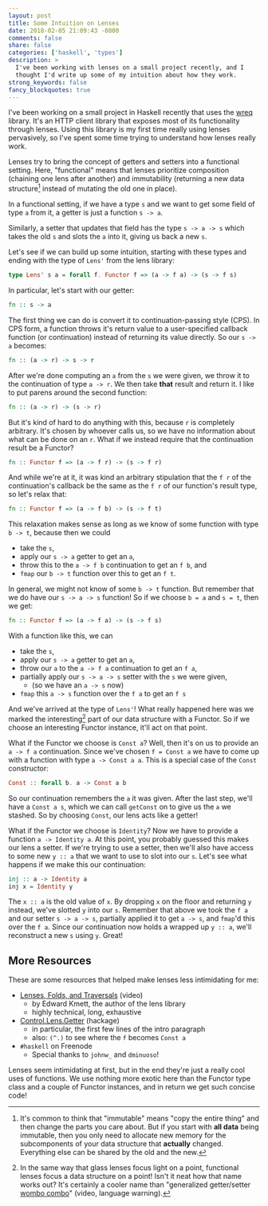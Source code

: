 ```yaml
---
layout: post
title: Some Intuition on Lenses
date: 2018-02-05 21:09:43 -0800
comments: false
share: false
categories: ['haskell', 'types']
description: >
  I've been working with lenses on a small project recently, and I
  thought I'd write up some of my intuition about how they work.
strong_keywords: false
fancy_blockquotes: true
---
```


I've been working on a small project in Haskell recently that uses the
[wreq] library. It's an HTTP client library that exposes most of its
functionality through lenses. Using this library is my first time really
using lenses pervasively, so I've spent some time trying to understand
how lenses really work.

[wreq]: https://hackage.haskell.org/package/wreq

<!-- more -->

Lenses try to bring the concept of getters and setters into a functional
setting. Here, "functional" means that lenses prioritize composition
(chaining one lens after another) and immutability (returning a new
data structure[^perf] instead of mutating the old one in place).

[^perf]: It's common to think that "immutable" means "copy the entire thing" and then change the parts you care about. But if you start with **all data** being immutable, then you only need to allocate new memory for the subcomponents of your data structure that **actually** changed. Everything else can be shared by the old and the new.

In a functional setting, if we have a type `s` and we want to get some
field of type `a` from it, a getter is just a function `s -> a`.

Similarly, a setter that updates that field has the type `s -> a -> s`
which takes the old `s` and slots the `a` into it, giving us back a new
`s`.

Let's see if we can build up some intuition, starting with these types
and ending with the type of `Lens'` from the lens library:

```haskell
type Lens' s a = forall f. Functor f => (a -> f a) -> (s -> f s)
```

In particular, let's start with our getter:

```haskell
fn :: s -> a
```

The first thing we can do is convert it to continuation-passing style
(CPS). In CPS form, a function throws it's return value to a
user-specified callback function (or continuation) instead of returning
its value directly. So our `s -> a` becomes:

```haskell
fn :: (a -> r) -> s -> r
```

After we're done computing an `a` from the `s` we were given, we throw
it to the continuation of type `a -> r`. We then take **that** result and
return it. I like to put parens around the second function:

```haskell
fn :: (a -> r) -> (s -> r)
```

But it's kind of hard to do anything with this, because `r` is
completely arbitrary. It's chosen by whoever calls us, so we have no
information about what can be done on an `r`. What if we instead require
that the continuation result be a Functor?

```haskell
fn :: Functor f => (a -> f r) -> (s -> f r)
```

And while we're at it, it was kind an arbitrary stipulation that the `f
r` of the continuation's callback be the same as the `f r` of our
function's result type, so let's relax that:

```haskell
fn :: Functor f => (a -> f b) -> (s -> f t)
```

This relaxation makes sense as long as we know of some function with
type `b -> t`, because then we could

- take the `s`,
- apply our `s -> a` getter to get an `a`,
- throw this to the `a -> f b` continuation to get an `f b`, and
- `fmap` our `b -> t` function over this to get an `f t`.

In general, we might not know of some `b -> t` function. But remember
that we do have our `s -> a -> s` function! So if we choose `b = a` and
`s = t`, then we get:

```haskell
fn :: Functor f => (a -> f a) -> (s -> f s)
```

With a function like this, we can

- take the `s`,
- apply our `s -> a` getter to get an `a`,
- throw our `a` to the `a -> f a` continuation to get an `f a`,
- partially apply our `s -> a -> s` setter with the `s` we were given,
  - (so we have an `a -> s` now)
- `fmap` this `a -> s` function over the `f a` to get an `f s`

And we've arrived at the type of `Lens'`! What really happened here was
we marked the interesting[^interesting] part of our data structure with
a Functor. So if we choose an interesting Functor instance, it'll act on
that point.

[^interesting]: In the same way that glass lenses focus light on a point, functional lenses focus a data structure on a point! Isn't it neat how that name works out? It's certainly a cooler name than "generalized getter/setter [wombo combo](https://www.youtube.com/watch?v=pD_imYhNoQ4)" (video, language warning).

What if the Functor we choose is `Const a`? Well, then it's on us to
provide an `a -> f a` continuation. Since we've chosen `f = Const a` we
have to come up with a function with type `a -> Const a a`. This is a
special case of the `Const` constructor:

```haskell
Const :: forall b. a -> Const a b
```

So our continuation remembers the `a` it was given. After the last step,
we'll have a `Const a s`, which we can call `getConst` on to give us
the `a` we stashed. So by choosing `Const`, our lens acts like a getter!

What if the Functor we choose is `Identity`? Now we have to provide a
function `a -> Identity a`. At this point, you probably guessed this
makes our lens a setter. If we're trying to use a setter, then we'll
also have access to some new `y :: a` that we want to use to slot into
our `s`. Let's see what happens if we make this our continuation:

```haskell
inj :: a -> Identity a
inj x = Identity y
```

The `x :: a` is the old value of `x`. By dropping `x` on the floor and
returning `y` instead, we've slotted `y` into our `s`. Remember
that above we took the `f a` and our setter `s -> a -> s`, partially
applied it to get `a -> s`, and `fmap`'d this over the `f a`. Since our
continuation now holds a wrapped up `y :: a`, we'll reconstruct a new
`s` using `y`. Great!


## More Resources

These are some resources that helped make lenses less intimidating for
me:

- [Lenses, Folds, and
  Traversals](https://www.youtube.com/watch?v=cefnmjtAolY) (video)
  - by Edward Kmett, the author of the lens library
  - highly technical, long, exhaustive
- [Control.Lens.Getter](https://hackage.haskell.org/package/lens-4.16/docs/Control-Lens-Getter.html) (hackage)
  - in particular, the first few lines of the intro paragraph
  - also: `(^.)` to see where the `f` becomes `Const a`
- `#haskell` on Freenode
  - Special thanks to `johnw_` and `dminuoso`!

Lenses seem intimidating at first, but in the end they're just a really
cool uses of functions. We use nothing more exotic here than the Functor
type class and a couple of Functor instances, and in return we get such
concise code!

<!-- vim:tw=72
-->
